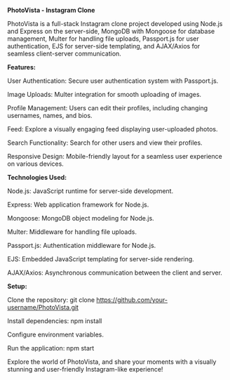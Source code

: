****PhotoVista - Instagram Clone****

PhotoVista is a full-stack Instagram clone project developed using Node.js and Express on the server-side, MongoDB with Mongoose for database management, Multer for handling file uploads, Passport.js for user authentication, EJS for server-side templating, and AJAX/Axios for seamless client-server communication.

**Features:**

User Authentication: Secure user authentication system with Passport.js.

Image Uploads: Multer integration for smooth uploading of images.

Profile Management: Users can edit their profiles, including changing usernames, names, and bios.

Feed: Explore a visually engaging feed displaying user-uploaded photos.

Search Functionality: Search for other users and view their profiles.

Responsive Design: Mobile-friendly layout for a seamless user experience on various devices.

**Technologies Used:**

Node.js: JavaScript runtime for server-side development.

Express: Web application framework for Node.js.

Mongoose: MongoDB object modeling for Node.js.

Multer: Middleware for handling file uploads.

Passport.js: Authentication middleware for Node.js.

EJS: Embedded JavaScript templating for server-side rendering.

AJAX/Axios: Asynchronous communication between the client and server.

**Setup:**

Clone the repository: git clone https://github.com/your-username/PhotoVista.git

Install dependencies: npm install

Configure environment variables.

Run the application: npm start

Explore the world of PhotoVista, and share your moments with a visually stunning and user-friendly Instagram-like experience!
